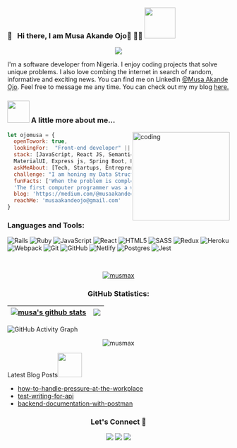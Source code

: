 ### 👋 &nbsp; Hi there, I am Musa Akande Ojo👋 🙇‍♂️  <img src="https://media.giphy.com/media/26Fxy3Iz1ari8oytO/giphy.gif" width="70">
<div align="center">
<img src ="https://readme-typing-svg.herokuapp.com?lines=Welcome+to+My+Profile!+%F0%9F%98%80" ></div>

<p>I'm a software developer from Nigeria. I enjoy coding projects that solve unique problems. I also love combing the internet in search of random, informative and exciting news. You can find me on LinkedIn <a href="https://linkedIn.com/in/akande-musa-ojo-846360344/">@Musa Akande Ojo</a>. Feel free to message me any time. You can check out my  my blog <a href="https://medium.com/@musaakandeojo">here.</a></p>

### <img src="https://media.giphy.com/media/kbVuid1Ak3uEHJUMVO/giphy.gif" width="50"> A little more about me...

<img src="https://cdn.dribbble.com/users/1059583/screenshots/4171367/coding-freak.gif" align="right" alt="coding" width="220" height="200" >

```javascript
let ojomusa = {
  openTowork: true,
  lookingFor:  "Front-end developer" || "Full-stack web developer",
  stack: [JavaScript, React JS, Semantic UI, SASS, Bootstrap, Tailwind CSS,
  MaterialUI, Express js, Spring Boot, Docker, AWS],
  askMeAbout: [Tech, Startups, Entrepreneurship],
  challenge: "I am honing my Data Structures and Algorithms skills",
  funFacts: ['When the problem is complexity, the cure might just be simplicity',
  'The first computer programmer was a woman named Ada Lovelace'],
  blog: 'https://medium.com/@musaakandeojo',
  reachMe: 'musaakandeojo@gmail.com'
}
```

<h3 align="left"> Languages and Tools:</h3>

![Rails](https://img.shields.io/badge/rails-%23CC0000.svg?style=for-the-badge&logo=ruby-on-rails&logoColor=white)
![Ruby](https://img.shields.io/badge/ruby-%23CC342D.svg?style=for-the-badge&logo=ruby&logoColor=white)
![JavaScript](https://img.shields.io/badge/javascript-%23323330.svg?style=for-the-badge&logo=javascript&logoColor=%23F7DF1E)
![React](https://img.shields.io/badge/react-%2320232a.svg?style=for-the-badge&logo=react&logoColor=%2361DAFB)
![HTML5](https://img.shields.io/badge/html5-%23E34F26.svg?style=for-the-badge&logo=html5&logoColor=white)
![SASS](https://img.shields.io/badge/SASS-hotpink.svg?style=for-the-badge&logo=SASS&logoColor=white)
	![Redux](https://img.shields.io/badge/redux-%23593d88.svg?style=for-the-badge&logo=redux&logoColor=white)
![Heroku](https://img.shields.io/badge/heroku-%23430098.svg?style=for-the-badge&logo=heroku&logoColor=white)
![Webpack](https://img.shields.io/badge/webpack-%238DD6F9.svg?style=for-the-badge&logo=webpack&logoColor=black)
	![Git](https://img.shields.io/badge/git-%23F05033.svg?style=for-the-badge&logo=git&logoColor=white)
 ![GitHub](https://img.shields.io/badge/github-%23121011.svg?style=for-the-badge&logo=github&logoColor=white)
 ![Netlify](https://img.shields.io/badge/netlify-%23000000.svg?style=for-the-badge&logo=netlify&logoColor=#00C7B7)
 ![Postgres](https://img.shields.io/badge/postgres-%23316192.svg?style=for-the-badge&logo=postgresql&logoColor=white)
 ![Jest](https://img.shields.io/badge/-jest-%23C21325?style=for-the-badge&logo=jest&logoColor=white)

   <br/>
<p align="center"> <a href="https://github.com/kendoriddy/github-profile-trophy"><img src="https://github-profile-trophy.vercel.app/?username=kendoriddy" alt="musmax" /></a> </p>

<h3 align="center">GitHub Statistics:</h3>

| <a href="https://github.com/musmax/github-readme-stats"><img align="center" src="https://github-readme-stats.vercel.app/api?username=musmax&show_icons=true&include_all_commits=true&theme=buefy&hide_border=true" alt="musa's github stats" /></a> | <a href="https://github.com/musmax/github-readme-stats"><img align="center" src="https://github-readme-stats.vercel.app/api/top-langs/?username=musmax&layout=compact&theme=buefy&hide_border=true" /></a> |
| ----------------------------------------------------------------------------------------------------------------------------------------------------------------------------------------------------------------------------------------------------------- | ---------------------------------------------------------------------------------------------------------------------------------------------------------------------------------------------------------------- |

![GitHub Activity Graph](https://github-readme-activity-graph.cyclic.app/graph?username=musmax) 

<p align="center"><img src="https://github-readme-streak-stats.herokuapp.com/?user=musmax&theme=radical" alt="musmax" /></p>
  
<p>Latest Blog Posts<img src="https://media.giphy.com/media/THICzXhqZItpoFX7aD/giphy.gif" width="55"></p>

- [how-to-handle-pressure-at-the-workplace](https://medium.com/@musaakandeojo/how-to-handle-pressure-at-the-workplace-72b3bf9859ed)
- [test-writing-for-api](https://medium.com/@musaakandeojo/test-writing-for-api-cbbce452c62e)
- [backend-documentation-with-postman](https://medium.com/@musaakandeojo/backend-documentation-with-postman-4c04339dcbbd)


<h3 align="center">Let's Connect 🤝</h3>
<div align="center">
<a target="_blank"
href="https://linkedIn.com/in/akande-musa-ojo-846360344"><img
src="https://img.shields.io/badge/-LinkedIn-0077b5?style=for-the-badge&logo=LinkedIn&logoColor=white"></img></a> <a target="_blank"
href="https://medium.com/@musaakandeojo"><img
src="https://img.shields.io/badge/@musaakandeojo-black?style=flat&logo=medium&logoColor=white&link=https://medium.com/@musaakandeojo"></img></a> <a target="_blank"
href="https://twitter.com/ojo_akande78325"><img
src="https://img.shields.io/badge/-Twitter-1DA1F2?style=for-the-badge&logo=Twitter&logoColor=white"></img></a>
<div/>






<!---
musmax/musmax is a ✨ special ✨ repository because its `README.md` (this file) appears on your GitHub profile.
You can click the Preview link to take a look at your changes.
--->
